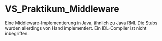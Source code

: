 VS_Praktikum_Middleware
=======================

Eine Middleware-Implementierung in Java, ähnlich zu Java RMI. Die Stubs wurden allerdings von Hand implementiert. Ein IDL-Compiler ist nicht inbegriffen.
